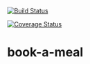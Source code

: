 [![Build Status](https://travis-ci.org/fakorede-bolu/book-a-meal.svg?branch=development)](https://travis-ci.org/fakorede-bolu/book-a-meal)

[![Coverage Status](https://coveralls.io/repos/github/fakorede-bolu/book-a-meal/badge.svg?branch=development)](https://coveralls.io/github/fakorede-bolu/book-a-meal?branch=development)
# book-a-meal
